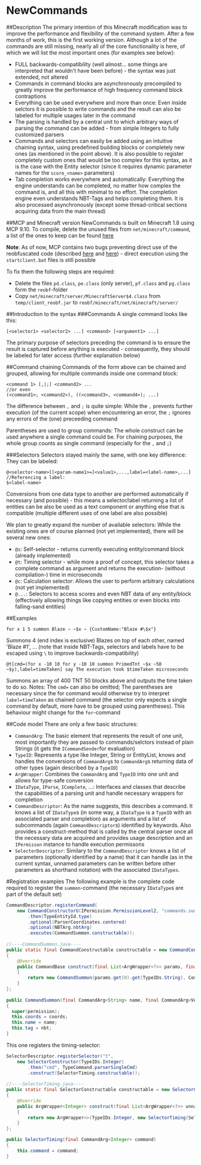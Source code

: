 # NewCommands
##Description
The primary intention of this Minecraft modification was to improve the performance and flexibility of the command system. After a few months of work, this is the first working version. Although a lot of the commands are still missing, nearly all of the core functionality is here, of which we will list the most important ones (for examples see below):
* FULL backwards-compatibility (well almost... some things are interpreted that wouldn't have been before) - the syntax was just extended, not altered
* Commands in command blocks are asynchronously precompiled to greatly improve the performance of high frequency command block contraptions
* Everything can be used everywhere and more than once: Even inside selctors it is possible to write commands and the result can also be labeled for multiple usages later in the command
* The parsing is handled by a central unit to which arbitrary ways of parsing the command can be added - from simple Integers to fully customized parsers
* Commands and selectors can easily be added using an intuitive chaining syntax, using predefined building blocks or completely new ones (as mentioned in the point above). It is also possible to register completely custom ones that would be too complex for this syntax, as it is the case with the Entity selector (since it requires dynamic parameter names for the `score_<name>` parameters)
* Tab completion works everywhere and automatically: Everything the engine understands can be completed, no matter how complex the command is, and all this with minimal to no effort. The completion engine even understands NBT-Tags and helps completing them. It is also processed asynchronously (except some thread-critical sections acquiring data from the main thread)

##MCP and Minecraft version
NewCommands is built on Minecraft 1.8 using MCP 9.10.
To compile, delete the unused files from `net/minecraft/command`, a list of the ones to keep can be found [here](https://github.com/Mathe172/NewCommands/blob/master/Classes%20to%20keep.txt)

**Note**: As of now, MCP contains two bugs preventing direct use of the reobfuscated code (described [here](http://www.minecraftforum.net/forums/mapping-and-modding/minecraft-tools/1260561-toolkit-mod-coder-pack-mcp?comment=3271) and [here](http://www.minecraftforum.net/forums/mapping-and-modding/minecraft-tools/1260561-toolkit-mod-coder-pack-mcp?comment=3272)) - direct execution using the `startclient.bat` files is still possible

To fix them the following steps are required:
* Delete the files `pd.class`, `pe.class` (only server), `pf.class` and `pg.class` form the `reobf`-folder
* Copy `net/minecraft/server/MinecraftServer$4.class` from `temp/client_reobf.jar` to `reobf/minecraft/net/minecraft/server/` 

##Introduction to the syntax
###Commands
A single command looks like this:
```
[<selector1> <selector2> ...] <command> [<argument1> ...]
```
The primary purpose of selectors preceding the command is to ensure the result is captured before anything is executed - consequently, they should be labeled for later access (further explanation below)

##Command chaining
Commands of the form above can be chained and grouped, allowing for multiple commands inside one command block:
```
<command 1> [,|;] <command2> ...
//or even
(<command1>; <command2>), ((<command3>, <command4>); ...)
```
The difference between `,` and `;` is quite simple: While the `,` prevents further execution (of the current scope) when encountering an error, the `;` ignores any errors of the (one) preceeding command

Parentheses are used to group commands: The whole construct can be used anywhere a single command could be. For chaining purposes, the whole group counts as single command (especially for the `,` and `;`)

###Selectors
Selectors stayed mainly the same, with one key difference: They can be labeled:
```
@<selector-name>[[<param-name1>=]<value1>,...,label=<label-name>,...]
//Referencing a label:
$<label-name>
```
Conversions from one data type to another are performed automatically if necessary (and possible) - this means a selector/label returning a list of entities can be also be used as a text component or anything else that is compatible (multiple different uses of one label are also possible)

We plan to greatly expand the number of available selectors: While the existing ones are of course planned (not yet implemented), there will be several new ones:
* `@s`: Self-selector - returns currently executing entity/command block (already implemented)
* `@t`: Timing selector - while more a proof of concept, this selector takes a complete command as argument and returns the execution- (without compilation-) time in microseconds
* `@c`: Calculation selector: Allows the user to perform arbitrary calculations (not yet implemented)
* `@...`: Selectors to access scores and even NBT data of any entity/block (effectively allowing things like copying entities or even blocks into falling-sand entities)

##Examples
```
for x 1 5 summon Blaze ~ ~$x ~ {CustomName:"Blaze #\$x"}
```
Summons 4 (end index is exclusive) Blazes on top of each other, named 'Blaze #1', ... (note that inside NBT-Tags, selectors and labels have to be escaped using `\` to improve backwards-compatibility)
```
@t[cmd=(for x -10 10 for y -10 10 summon PrimedTnt ~$x ~50 ~$y),label=timeTaken] say The execution took $timeTaken microseconds
```
Summons an array of 400 TNT 50 blocks above and outputs the time taken to do so. Notes: The `cmd=` can also be omitted; The parentheses are necessary since the for command would otherwise try to interpret `label=timeTaken` as chained command (the selector only expects a single command by default, more have to be grouped using parentheses). This behaviour might change for the `for`-command

##Code model
There are only a few basic structures:
* `CommandArg`: The basic element that represents the result of one unit, most importantly they are passed to commands/selctors instead of plain Strings (it gets the `ICommandSender`for evaluation)
* `TypeID`: Represents a type like Integer, String or EntityList, knows and handles the conversions of `CommandArg`s to `CommandArg`s returning data of other types (again described by a `TypeID`)
* `ArgWrapper`: Combines the `CommandArg` and `TypeID` into one unit and allows for type-safe conversion
* `IDataType`, `IParse`, `IComplete`, ...: Interfaces and classes that describe the capabilities of a parsing unit and handle necessary wrappers for completion
* `CommandDescriptor`: As the name suggests, this describes a command. It knows a list of `IDataType`s (in some way, a `IDataType` is a `TypeID` with an associated parser and completion) as arguments and a list of subcommands (again `CommandDescriptor`s) identified by keywords. Also provides a construct-method that is called by the central parser once all the necessary data are acquired and provides usage description and an `IPermisson` instance to handle execution permissons
* `SelectorDescriptor`: Similary to the `CommandDescriptor` knows a list of parameters (optionally identified by a name) that it can handle (as in the current syntax, unnamed parameters can be written before other parameters as shorthand notation) with the associated `IDataTypes`.

#Registration examples
The following example is the complete code required to register the `summon`-command (the necessary `IDataType`s are part of the default set)
```java
CommandDescriptor.registerCommand(
	new CommandConstructorU(IPermission.PermissionLevel2, "commands.summon.usage", "summon")
		.then(TypeEntityId.type)
		.optional(ParserCoordinates.centered)
		.optional(NBTArg.nbtArg)
		.executes(CommandSummon.constructable));
		
//----CommandSummon.java----
public static final CommandConstructable constructable = new CommandConstructable()
{
	@Override
	public CommandBase construct(final List<ArgWrapper<?>> params, final IPermission permission)
	{
		return new CommandSummon(params.get(0).get(TypeIDs.String), CommandDescriptor.getParam(TypeIDs.Coordinates, 1, params), CommandDescriptor.getParam(TypeIDs.NBTCompound, 2, params), permission);
	}
};
	
public CommandSummon(final CommandArg<String> name, final CommandArg<Vec3> coords, final CommandArg<NBTTagCompound> nbt, final IPermission permission)
{
  super(permission);
  this.coords = coords;
  this.name = name;
  this.tag = nbt;
}
```

This one registers the timing-selector:
```java
SelectorDescriptor.registerSelector("t",
	new SelectorConstructor(TypeIDs.Integer)
		.then("cmd", TypeCommand.parserSingleCmd)
		.construct(SelectorTiming.constructable));
		
//----SelectorTiming.java----
public static final SelectorConstructable constructable = new SelectorConstructable()
{
	@Override
	public ArgWrapper<Integer> construct(final List<ArgWrapper<?>> unnamedParams, final Map<String, ArgWrapper<?>> namedParams) throws SyntaxErrorException
	{
		return new ArgWrapper<>(TypeIDs.Integer, new SelectorTiming(SelectorDescriptor.getRequiredParam(TypeIDs.Integer, 0, "cmd", unnamedParams, namedParams)));
	}
};

public SelectorTiming(final CommandArg<Integer> command)
{
	this.command = command;
}
```
